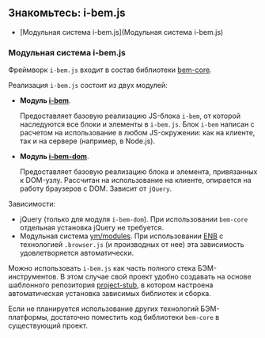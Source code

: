 ## Знакомьтесь: i-bem.js





* [Модульная система i-bem.js](Модульная система i-bem.js)

### Модульная система i-bem.js

Фреймворк `i-bem.js` входит в состав библиотеки [bem-core](https://ru.bem.info/platform/libs/bem-core/).

Реализация `i-bem.js` состоит из двух модулей:

* **Модуль [i-bem](https://ru.bem.info/platform/libs/bem-core/)**.

  Предоставляет базовую реализацию JS-блока `i-bem`, от которой наследуются все блоки и элементы в `i-bem.js`. Блок `i-bem` написан с расчетом на использование в любом JS-окружении: как на клиенте, так и на сервере (например, в Node.js).

* **Модуль [i-bem-dom](https://ru.bem.info/platform/libs/bem-core/)**.

  Предоставляет базовую реализацию блока и элемента, привязанных к DOM-узлу. Рассчитан на использование на клиенте, опирается на работу браузеров с DOM. Зависит от `jQuery`.

Зависимости:

* jQuery (только для модуля `i-bem-dom`). При использовании `bem-core` отдельная установка jQuery не требуется.
* Модульная система [ym/modules](https://github.com/ymaps/modules). При использовании [ENB](https://ru.bem.info/toolbox/enb/) с технологией `.browser.js` (и производных от нее) эта зависимость удовлетворяется автоматически.

Можно использовать `i-bem.js` как часть полного стека БЭМ-инструментов. В этом случае свой проект удобно создавать на основе шаблонного репозитория [project-stub](https://ru.bem.info/platform/project-stub/), в котором настроена автоматическая установка зависимых библиотек и сборка.

Если не планируется использование других технологий БЭМ-платформы, достаточно поместить код библиотеки `bem-core` в существующий проект.
